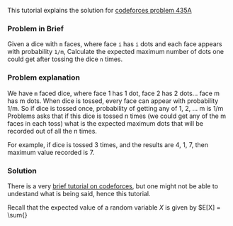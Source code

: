 This tutorial explains the solution for [codeforces problem 435A](https://codeforces.com/problemset/problem/453/A)

### Problem in Brief

Given a dice with ```m``` faces, where face ```i``` has ```i``` dots and each face appears with probability ```1/m```, Calculate the expected maximum number of dots one could get after tossing the dice ```n``` times.

### Problem explanation

We have ```m``` faced dice, where face 1 has 1 dot, face 2 has 2 dots... face m has m dots.
When dice is tossed, every face can appear with probability 1/m.
So if dice is tossed once, probability of getting any of 1, 2, ... m is 1/m
Problems asks that if this dice is tossed n times (we could get any of the m faces in each toss) what is the expected maximum dots that will be recorded out of all the n times.

For example, if dice is tossed 3 times, and the results are 4, 1, 7, then maximum value recorded is 7.

### Solution
There is a very [brief tutorial on codeforces](https://codeforces.com/blog/entry/13190), but one might not be able to undestand what is being said, hence this tutorial.

Recall that the expected value of a random variable $X$ is given by
$E[X] = \sum{}

